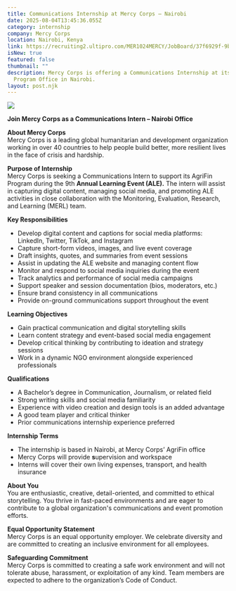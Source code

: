 ```yaml
---
title: Communications Internship at Mercy Corps – Nairobi
date: 2025-08-04T13:45:36.055Z
category: internship
company: Mercy Corps
location: Nairobi, Kenya
link: https://recruiting2.ultipro.com/MER1024MERCY/JobBoard/37f6929f-9b61-486b-94c1-2ca23179877f/Account/Register?redirectUrl=%2FMER1024MERCY%2FJobBoard%2F37f6929f-9b61-486b-94c1-2ca23179877f%2FOpportunityApply%3FopportunityId%3Dfc93c4a3-1521-42e1-b5f6-014b8166646e&cancelUrl=http%3A%2F%2Frecruiting2.ultipro.com%2FMER1024MERCY%2FJobBoard%2F37f6929f-9b61-486b-94c1-2ca23179877f%2FOpportunityDetail%3FopportunityId%3Dfc93c4a3-1521-42e1-b5f6-014b8166646e
isNew: true
featured: false
thumbnail: ""
description: Mercy Corps is offering a Communications Internship at its AgriFin
  Program Office in Nairobi.
layout: post.njk
---
```

<!--StartFragment-->

![](https://openedcareer.com/wp-content/uploads/2025/07/mercy-corps-Opened-career-.png)

**Join Mercy Corps as a Communications Intern – Nairobi Office**

**About Mercy Corps**\
Mercy Corps is a leading global humanitarian and development organization working in over 40 countries to help people build better, more resilient lives in the face of crisis and hardship.

**Purpose of Internship**\
Mercy Corps is seeking a Communications Intern to support its AgriFin Program during the 9th **Annual Learning Event (ALE).** The intern will assist in capturing digital content, managing social media, and promoting ALE activities in close collaboration with the Monitoring, Evaluation, Research, and Learning (MERL) team.

**Key Responsibilities**

* Develop digital content and captions for social media platforms: LinkedIn, Twitter, TikTok, and Instagram
* Capture short-form videos, images, and live event coverage
* Draft insights, quotes, and summaries from event sessions
* Assist in updating the ALE website and managing content flow
* Monitor and respond to social media inquiries during the event
* Track analytics and performance of social media campaigns
* Support speaker and session documentation (bios, moderators, etc.)
* Ensure brand consistency in all communications
* Provide on-ground communications support throughout the event

**Learning Objectives**

* Gain practical communication and digital storytelling skills
* Learn content strategy and event-based social media engagement
* Develop critical thinking by contributing to ideation and strategy sessions
* Work in a dynamic NGO environment alongside experienced professionals

**Qualifications**

* A Bachelor’s degree in Communication, Journalism, or related field
* Strong writing skills and social media familiarity
* Experience with video creation and design tools is an added advantage
* A good team player and critical thinker
* Prior communications internship experience preferred

**Internship Terms**

* The internship is based in Nairobi, at Mercy Corps’ AgriFin office
* Mercy Corps will provide **s**upervision and workspace
* Interns will cover their own living expenses, transport, and health insurance

**About You**\
You are enthusiastic, creative, detail-oriented, and committed to ethical storytelling. You thrive in fast-paced environments and are eager to contribute to a global organization's communications and event promotion efforts.

**Equal Opportunity Statement**\
Mercy Corps is an equal opportunity employer. We celebrate diversity and are committed to creating an inclusive environment for all employees.

**Safeguarding Commitment**\
Mercy Corps is committed to creating a safe work environment and will not tolerate abuse, harassment, or exploitation of any kind. Team members are expected to adhere to the organization’s Code of Conduct.

<!--EndFragment-->
